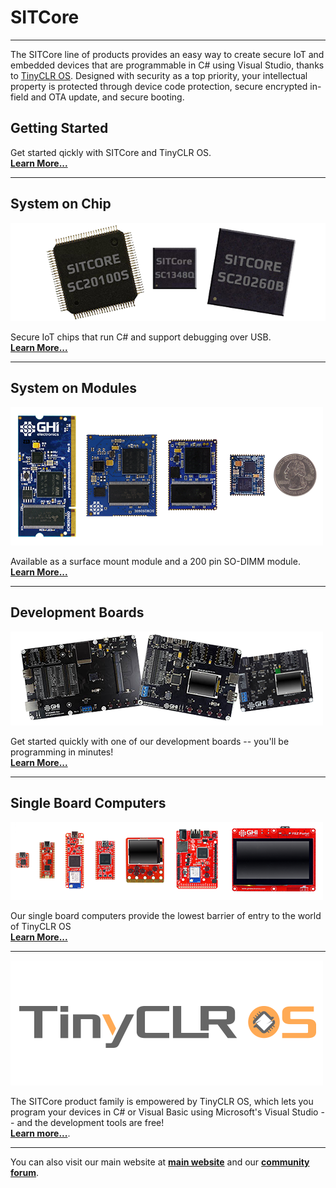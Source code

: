 # SITCore
---
The SITCore line of products provides an easy way to create secure IoT and embedded devices that are programmable in C# using Visual Studio, thanks to [TinyCLR OS](../../software/tinyclr/intro.md). Designed with security as a top priority, your intellectual property is protected through device code protection, secure encrypted in-field and OTA update, and secure booting.

## Getting Started

Get started qickly with SITCore and TinyCLR OS. </br> [**Learn More...**](getting-started.md) 

---

## System on Chip
[![SITCore SC20100S](images/system-on-chip.png)](soc.md) 

 Secure IoT chips that run C# and support debugging over USB. </br> [**Learn More...**](soc.md) 

---
## System on Modules
[![SITCore SoMs](images/module-options-size.png)](som.md)

Available as a surface mount module and a 200 pin SO-DIMM module. </br> [**Learn More...**](som.md) 

---
## Development Boards
[![SITCore Dev Board](images/sitcore-dev-boards.png)](dev.md) 

Get started quickly with one of our development boards -- you'll be programming in minutes! </br> [**Learn More...**](dev.md) 

---
## Single Board Computers
[![Single Board Computers](images/sitcore-sbc-line.png)](sbc.md)

Our single board computers provide the lowest barrier of entry to the world of TinyCLR OS </br> [**Learn More...**](sbc.md)

---
[![TinyCLR](images/tinyclr-logo.png)](../../software/tinyclr/intro.md)

The SITCore product family is empowered by TinyCLR OS, which lets you program your devices in C# or Visual Basic using Microsoft's Visual Studio -- and the development tools are free! </br>  [**Learn more...**](../../software/tinyclr/intro.md).

---
You can also visit our main website at [**main website**](http://www.ghielectronics.com) and our  [**community forum**](https://forums.ghielectronics.com/).